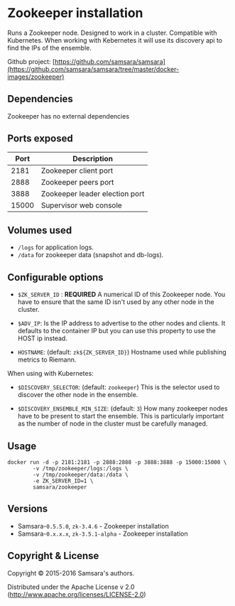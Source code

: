 # Zookeeper installation

Runs a Zookeeper node. Designed to work in a cluster. Compatible with Kubernetes.
When working with Kebernetes it will use its discovery api to find the IPs of the ensemble.

Github project: [https://github.com/samsara/samsara](https://github.com/samsara/samsara/tree/master/docker-images/zookeeper)

## Dependencies

Zookeeper has no external dependencies

## Ports exposed

| Port  | Description                    |
|-------|--------------------------------|
|  2181 | Zookeeper client port          |
|  2888 | Zookeeper peers port           |
|  3888 | Zookeeper leader election port |
| 15000 | Supervisor web console         |

## Volumes used

* `/logs` for application logs.
* `/data` for zookeeper data (snapshot and db-logs).

## Configurable options

* `$ZK_SERVER_ID` : **REQUIRED**
A numerical ID of this Zookeeper node.
You have to ensure that the same ID isn't used by any other node in the cluster.

* `$ADV_IP`:
Is the IP address to advertise to the other nodes and clients.
It defaults to the container IP but you can use this property
to use the HOST ip instead.

* `HOSTNAME`: (default: `zk${ZK_SERVER_ID}`)
Hostname used while publishing metrics to Riemann.

When using with Kubernetes:

* `$DISCOVERY_SELECTOR`: (default: `zookeeper`)
This is the selector used to discover the other node in the ensemble.

* `$DISCOVERY_ENSEMBLE_MIN_SIZE`: (default: `3`)
How many zookeeper nodes have to be present to start the ensemble.
This is particularly important as the number of node in the cluster
must be carefully managed.

## Usage

```
docker run -d -p 2181:2181 -p 2888:2888 -p 3888:3888 -p 15000:15000 \
        -v /tmp/zookeeper/logs:/logs \
        -v /tmp/zookeeper/data:/data \
        -e ZK_SERVER_ID=1 \
        samsara/zookeeper
```
## Versions

* Samsara-`0.5.5.0`, `zk-3.4.6` - Zookeeper installation
* Samsara-`0.x.x.x`, `zk-3.5.1-alpha` - Zookeeper installation


## Copyright & License

Copyright © 2015-2016 Samsara's authors.

Distributed under the Apache License v 2.0 (http://www.apache.org/licenses/LICENSE-2.0)

